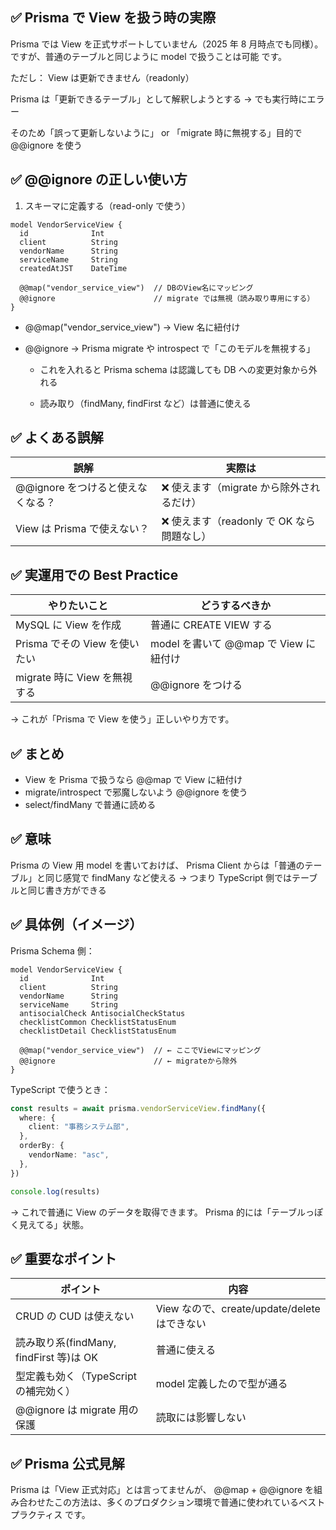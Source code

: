 ## ✅ Prisma で View を扱う時の実際

Prisma では View を正式サポートしていません（2025 年 8 月時点でも同様）。
ですが、普通のテーブルと同じように model で扱うことは可能 です。

ただし：
View は更新できません（readonly）

Prisma は「更新できるテーブル」として解釈しようとする → でも実行時にエラー

そのため「誤って更新しないように」 or 「migrate 時に無視する」目的で @@ignore を使う

## ✅ @@ignore の正しい使い方

1. スキーマに定義する（read-only で使う）

```prisma
model VendorServiceView {
  id              Int
  client          String
  vendorName      String
  serviceName     String
  createdAtJST    DateTime

  @@map("vendor_service_view")  // DBのView名にマッピング
  @@ignore                      // migrate では無視（読み取り専用にする）
}
```

- @@map("vendor_service_view") → View 名に紐付け
- @@ignore → Prisma migrate や introspect で「このモデルを無視する」

  - これを入れると Prisma schema は認識しても DB への変更対象から外れる

  - 読み取り（findMany, findFirst など）は普通に使える

## ✅ よくある誤解

| 誤解                              | 実際は                                     |
| --------------------------------- | ------------------------------------------ |
| @@ignore をつけると使えなくなる？ | ❌ 使えます（migrate から除外されるだけ）  |
| View は Prisma で使えない？       | ❌ 使えます（readonly で OK なら問題なし） |

## ✅ 実運用での Best Practice

| やりたいこと                  | どうするべきか                        |
| ----------------------------- | ------------------------------------- |
| MySQL に View を作成          | 普通に CREATE VIEW する               |
| Prisma でその View を使いたい | model を書いて @@map で View に紐付け |
| migrate 時に View を無視する  | @@ignore をつける                     |

→ これが「Prisma で View を使う」正しいやり方です。

## ✅ まとめ

- View を Prisma で扱うなら @@map で View に紐付け
- migrate/introspect で邪魔しないよう @@ignore を使う
- select/findMany で普通に読める

## ✅ 意味

Prisma の View 用 model を書いておけば、
Prisma Client からは「普通のテーブル」と同じ感覚で findMany など使える
→ つまり TypeScript 側ではテーブルと同じ書き方ができる

## ✅ 具体例（イメージ）

Prisma Schema 側：

```prisma
model VendorServiceView {
  id              Int
  client          String
  vendorName      String
  serviceName     String
  antisocialCheck AntisocialCheckStatus
  checklistCommon ChecklistStatusEnum
  checklistDetail ChecklistStatusEnum

  @@map("vendor_service_view")  // ← ここでViewにマッピング
  @@ignore                      // ← migrateから除外
}
```

TypeScript で使うとき：

```typescript
const results = await prisma.vendorServiceView.findMany({
  where: {
    client: "事務システム部",
  },
  orderBy: {
    vendorName: "asc",
  },
})

console.log(results)
```

→ これで普通に View のデータを取得できます。
Prisma 的には「テーブルっぽく見えてる」状態。

## ✅ 重要なポイント

| ポイント                                | 内容                                         |
| --------------------------------------- | -------------------------------------------- |
| CRUD の CUD は使えない                  | View なので、create/update/delete はできない |
| 読み取り系(findMany, findFirst 等)は OK | 普通に使える                                 |
| 型定義も効く（TypeScript の補完効く）   | model 定義したので型が通る                   |
| @@ignore は migrate 用の保護            | 読取には影響しない                           |

## ✅ Prisma 公式見解

Prisma は「View 正式対応」とは言ってませんが、
@@map + @@ignore を組み合わせたこの方法は、多くのプロダクション環境で普通に使われているベストプラクティス です。
